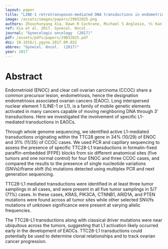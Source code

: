 ```yaml
---
layout: paper
title: "LINE-1 retrotransposon-mediated DNA transductions in endometriosis associated ovarian cancers."
image: /assets/images/papers/29032825.png
authors: Zhouchunyang Xia, Dawn R Cochrane, Michael S Anglesio, Yi Kan Wang, Tayyebeh Nazeran, Basile Tessier-Cloutier, Melissa K McConechy, Janine Senz, Amy Lum, Ali Bashashati, Sohrab P Shah, David G Huntsman
ref: Xia et al. 2017. Gynecol. Oncol..
journal: "Gynecologic oncology  (2017)"
pdf: /assets/pdfs/papers/29032825.pdf
doi: 10.1016/j.ygyno.2017.09.032
abbrev: "Gynecol. Oncol.  (2017)"
year: 2017
---
```


<div data-badge-popover="right" data-badge-type="medium-donut" data-doi="10.1016/j.ygyno.2017.09.032" data-hide-no-mentions="true" class="altmetric-embed"></div>

# Abstract

Endometrioid (ENOC) and clear cell ovarian carcinoma (CCOC) share a common precursor lesion, endometriosis, hence the designation endometriosis associated ovarian cancers (EAOC). Long interspersed nuclear element 1 (LINE-1 or L1), is a family of mobile genetic elements activated in many cancers capable of moving neighboring DNA through 3' transductions. Here we investigated the involvement of specific L1-mediated transductions in EAOCs.

Through whole genome sequencing, we identified active L1-mediated transductions originating within the TTC28 gene in 34% (10/29) of ENOC and 31% (11/35) of CCOC cases. We used PCR and capillary sequencing to assess the presence of specific TTC28-L1 transductions in formalin-fixed paraffin-embedded (FFPE) blocks from six different anatomical sites (five tumors and one normal control) for four ENOC and three CCOC cases, and compared the results to the presence of single nucleotide variations (SNVs)/frame shift (fs) mutations detected using multiplex PCR and next generation sequencing.

TTC28-L1 mediated transductions were identified in at least three tumor samplings in all cases, and were present in all five tumor samplings in 5/7 (71%) cases. In these cases, KRAS, PIK3CA, CTNNB1, ARID1A, and PTEN mutations were found across all tumor sites while other selected SNV/fs mutations of unknown significance were present at varying allelic frequencies.

The TTC28-L1 transductions along with classical driver mutations were near ubiquitous across the tumors, suggesting that L1 activation likely occurred early in the development of EAOCs. TTC28-L1 transductions could potentially be used to determine clonal relationships and to track ovarian cancer progression.

